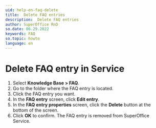 ```yaml
---
uid: help-en-faq-delete
title:  Delete FAQ entries
description:  Delete FAQ entries
author: SuperOffice RnD
so.date: 06.29.2022
keywords: FAQ
so.topic: howto
language: en
---
```


# Delete FAQ entry in Service

1. Select **Knowledge Base > FAQ**.
2. Go to the folder where the FAQ entry is located.
3. Click the FAQ entry you want.
4. In the **FAQ entry** screen, click **Edit entry**.
5. In the **FAQ entry properties** screen, click the **Delete** button at the bottom of the screen.
6. Click **OK** to confirm. The FAQ entry is removed from SuperOffice Service.
